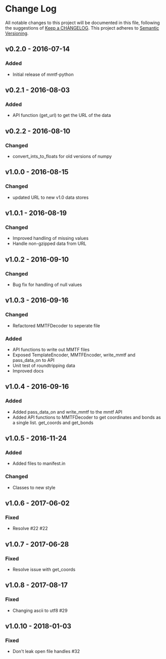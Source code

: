# Change Log
All notable changes to this project will be documented in this file, following the suggestions of [Keep a CHANGELOG](http://keepachangelog.com/). This project adheres to [Semantic Versioning](http://semver.org/).

## v0.2.0 - 2016-07-14 
### Added
- Initial release of mmtf-python

## v0.2.1 - 2016-08-03
### Added
- API function (get_url) to get the URL of the data

## v0.2.2 - 2016-08-10
### Changed
- convert_ints_to_floats for old versions of numpy

## v1.0.0 - 2016-08-15
### Changed
- updated URL to new v1.0 data stores

## v1.0.1 - 2016-08-19
### Changed
- Improved handling of missing values
- Handle non-gzipped data from URL

## v1.0.2 - 2016-09-10
### Changed
- Bug fix for handling of null values

## v1.0.3 - 2016-09-16
### Changed
- Refactored MMTFDecoder to seperate file

### Added
- API functions to write out MMTF files
- Exposed TemplateEncoder, MMTFEncoder, write_mmtf and pass_data_on to API
- Unit test of roundtripping data
- Improved docs

## v1.0.4 - 2016-09-16
### Added
- Added pass_data_on and write_mmtf to the mmtf API
- Added API functions to MMTFDecoder to get coordinates and bonds as a single list. get_coords and get_bonds


## v1.0.5 - 2016-11-24
### Added
- Added files to manifest.in

### Changed
- Classes to new style

## v1.0.6 - 2017-06-02
### Fixed
- Resolve #22 #22

## v1.0.7 - 2017-06-28
### Fixed
- Resolve issue with get_coords

## v1.0.8 - 2017-08-17
### Fixed
- Changing ascii to utf8 #29

## v1.0.10 - 2018-01-03
### Fixed
- Don't leak open file handles #32
